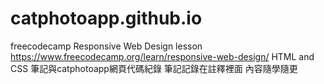 # catphotoapp.github.io
freecodecamp Responsive Web Design lesson
https://www.freecodecamp.org/learn/responsive-web-design/
HTML and CSS 筆記與catphotoapp網頁代碼紀錄
筆記記錄在註釋裡面
內容隨學隨更